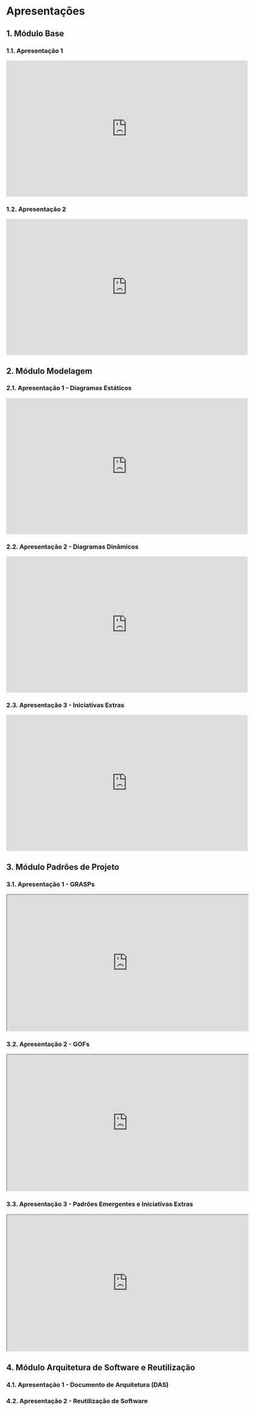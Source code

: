 # Apresentações

## 1. Módulo Base
### 1.1. Apresentação 1

<iframe src="https://drive.google.com/file/d/1UDwwgw3X94OJ59j6FCQYXQfpk-eBe73a/preview" width="640" height="360" frameborder="0" allowfullscreen="true"></iframe>

### 1.2. Apresentação 2

<iframe src="https://drive.google.com/file/d/1amyyFE3ptUVjyf4e1vfkac_KyzSmKR6N/preview" width="640" height="360" frameborder="0" allowfullscreen="true"></iframe>

## 2. Módulo Modelagem

### 2.1. Apresentação 1 - Diagramas Estáticos

<iframe width="640" height="360" src="https://www.youtube.com/embed/2ntMRX4Njvs" title="YouTube video player" frameborder="0" allow="accelerometer; autoplay; clipboard-write; encrypted-media; gyroscope; picture-in-picture" allowfullscreen></iframe>

### 2.2. Apresentação 2 - Diagramas Dinâmicos


<iframe width="640" height="360" src="https://www.youtube.com/embed/O4vlXzG3z3M" title="YouTube video player" frameborder="0" allow="accelerometer; autoplay; clipboard-write; encrypted-media; gyroscope; picture-in-picture" allowfullscreen></iframe>

### 2.3. Apresentação 3 - Iniciativas Extras


<iframe width="640" height="360" src="https://www.youtube.com/embed/7kLH5GGu5mU" title="YouTube video player" frameborder="0" allow="accelerometer; autoplay; clipboard-write; encrypted-media; gyroscope; picture-in-picture" allowfullscreen></iframe>

## 3. Módulo Padrões de Projeto

### 3.1. Apresentação 1 - GRASPs

<iframe src="https://drive.google.com/file/d/1GOg5dKzSQBfEAwIViA_y_rfsQ5u51NO5/preview" width="640" height="360" allow="autoplay"></iframe>

### 3.2. Apresentação 2 - GOFs

<iframe src="https://drive.google.com/file/d/1u5Pl3v609kxjh-XnWjBTOlZvUeFEaXHJ/preview" width="640" height="360" allow="autoplay"></iframe>

### 3.3. Apresentação 3 - Padrões Emergentes e Iniciativas Extras

<iframe src="https://drive.google.com/file/d/1aK_dIJugrnfpWBiblseDTMgTwr5qs1qk/preview" width="640" height="360" allow="autoplay"></iframe>

## 4. Módulo Arquitetura de Software e Reutilização

### 4.1. Apresentação 1 - Documento de Arquitetura (DAS)

### 4.2. Apresentação 2 - Reutilização de Software

